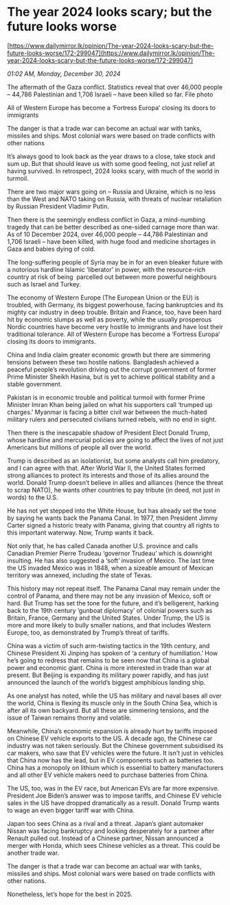 # The year 2024 looks scary; but the future looks worse

[https://www.dailymirror.lk/opinion/The-year-2024-looks-scary-but-the-future-looks-worse/172-299047](https://www.dailymirror.lk/opinion/The-year-2024-looks-scary-but-the-future-looks-worse/172-299047)

*01:02 AM, Monday, December 30, 2024*

The aftermath of the Gaza conflict. Statistics reveal that over 46,000 people – 44,786 Palestinian and 1,706 Israeli – have been killed so far. File photo

All of Western Europe has become a ‘Fortress Europa’ closing its doors to immigrants

The danger is that a trade war can become an actual war with tanks, missiles and ships. Most colonial wars were based on trade conflicts with other nations

It’s always good to look back as the year draws to a close, take stock and sum up. But that should leave us with some good feeling, not just relief at having survived. In retrospect, 2024 looks scary, with much of the world in turmoil.

There are two major wars going on – Russia and Ukraine, which is no less than the West and NATO taking on Russia, with threats of nuclear retaliation by Russian President Vladimir Putin.

Then there is the seemingly endless conflict in Gaza, a mind-numbing tragedy that can be better described as one-sided carnage more than war. As of 10 December 2024, over 46,000 people – 44,786 Palestinian and 1,706 Israeli – have been killed, with huge food and medicine shortages in Gaza and babies dying of cold.

The long-suffering people of Syria may be in for an even bleaker future with a notorious hardline Islamic ‘liberator’ in power, with the resource-rich country at risk of being  parcelled out between more powerful neighbours such as Israel and Turkey.

The economy of Western Europe (The European Union or the EU) is troubled, with Germany, its biggest powerhouse, facing bankruptcies and its mighty car industry in deep trouble. Britain and France, too, have been hard hit by economic slumps as well as poverty, while the usually prosperous Nordic countries have become very hostile to immigrants and have lost their traditional tolerance. All of Western Europe has become a ‘Fortress Europa’ closing its doors to immigrants.

China and India claim greater economic growth but there are simmering tensions between these two hostile nations. Bangladesh achieved a peaceful people’s revolution driving out the corrupt government of former Prime Minister Sheikh Hasina, but is yet to achieve political stability and a stable government.

Pakistan is in economic trouble and political turmoil with former Prime Minister Imran Khan being jailed on what his supporters call ‘trumped up charges.’ Myanmar is facing a bitter civil war between the much-hated military rulers and persecuted civilians turned rebels, with no end in sight.

Then there is the inescapable shadow of President Elect Donald Trump, whose hardline and mercurial policies are going to affect the lives of not just Americans but millions of people all over the world.

Trump is described as an isolationist, but some analysts call him predatory, and I can agree with that. After World War II, the United States formed strong alliances to protect its interests and those of its allies around the world. Donald Trump doesn’t believe in allies and alliances (hence the threat to scrap NATO), he wants other countries to pay tribute (in deed, not just in words) to the U.S.

He has not yet stepped into the White House, but has already set the tone by saying he wants back the Panama Canal. In 1977, then President Jimmy Carter signed a historic treaty with Panama, giving that country all rights to this important waterway. Now, Trump wants it back.

Not only that, he has called Canada another U.S. province and calls Canadian Premier Pierre Trudeau ‘governor Trudeau’ which is downright insulting. He has also suggested a ‘soft’ invasion of Mexico. The last time the US invaded Mexico was in 1848, when a sizeable amount of Mexican territory was annexed, including the state of Texas.

This history may not repeat itself. The Panama Canal may remain under the control of Panama, and there may not be any invasion of Mexico, soft or hard. But Trump has set the tone for the future, and it’s belligerent, harking back to the 19th century ‘gunboat diplomacy’ of colonial powers such as Britain, France, Germany and the United States. Under Trump, the US is more and more likely to bully smaller nations, and that includes Western Europe, too, as demonstrated by Trump’s threat of tariffs.

China was a victim of such arm-twisting tactics in the 19th century, and Chinese President Xi Jinping has spoken of ‘a century of humiliation.’ How he’s going to redress that remains to be seen now that China is a global power and economic giant. China is more interested in trade than war at present. But Beijing is expanding its military power rapidly, and has just announced the launch of the world’s biggest amphibious landing ship.

As one analyst has noted, while the US has military and naval bases all over the world, China is flexing its muscle only in the South China Sea, which is after all its own backyard. But all these are simmering tensions, and the issue of Taiwan remains thorny and volatile.

Meanwhile, China’s economic expansion is already hurt by tariffs imposed on Chinese EV vehicle exports to the US. A decade ago, the Chinese car industry was not taken seriously. But the Chinese government subsidised its car makers, who saw that EV vehicles were the future. It isn’t just in vehicles that China now has the lead, but in EV components such as batteries too. China has a monopoly on lithium which is essential to battery manufacturers and all other EV vehicle makers need to purchase batteries from China.

The US, too, was in the EV race, but American EVs are far more expensive. President Joe Biden’s answer was to impose tariffs, and Chinese EV vehicle sales in the US have dropped dramatically as a result. Donald Trump wants to wage an even bigger tariff war with China.

Japan too sees China as a rival and a threat. Japan’s giant automaker Nissan was facing bankruptcy and looking desperately for a partner after Renault pulled out. Instead of a Chinese partner, Nissan announced a merger with Honda, which sees Chinese vehicles as a threat. This could be another trade war.

The danger is that a trade war can become an actual war with tanks, missiles and ships. Most colonial wars were based on trade conflicts with other nations.

Nonetheless, let’s hope for the best in 2025.

